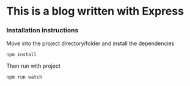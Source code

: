 # This is a blog written with Express

### Installation instructions

Move into the project directory/folder and install the dependencies 

```npm install```

Then run with project 

```npm run watch```